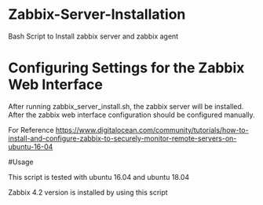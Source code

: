 # Zabbix-Server-Installation

Bash Script to Install zabbix server and zabbix agent

# Configuring Settings for the Zabbix Web Interface

After running zabbix_server_install.sh, the zabbix server will be installed. After the zabbix web interface configuration should be configured manually.

For Reference https://www.digitalocean.com/community/tutorials/how-to-install-and-configure-zabbix-to-securely-monitor-remote-servers-on-ubuntu-16-04

#Usage 

This script is tested with ubuntu 16.04 and ubuntu 18.04

Zabbix 4.2 version is installed by using this script
